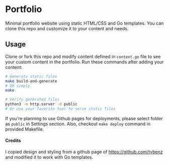 # Portfolio

Minimal portfolio website using static HTML/CSS and Go templates. You can clone this repo and customize it to your content and needs.

## Usage

Clone or fork this repo and modify content defined in `content.go` file to see your custom content in the portfolio. Run these commands after adding your content:

```sh
# Generate static files
make build-and-generate
# OR simply
make

# Verify generated files
python3 -m http.server -d public
# Or use your favorite tool to serve static files
```

If you're planning to use Github pages for deployments, please select folder as `public` in Settings section. Also, checkout `make deploy` command in provided Makefile.

#### Credits

I copied design and styling from a github page of https://github.com/tybenz and modified it to work with Go templates.